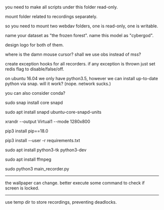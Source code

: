 you need to make all scripts under this folder read-only.

mount folder related to recordings separately.

so you need to mount two webdav folders, one is read-only, one is writable.

name your dataset as "the frozen forest". name this model as "cybergod".

design logo for both of them.

where is the damn mouse cursor? shall we use obs instead of mss?

create exception hooks for all recorders. if any exception is thrown just set redis flag to disable/false/off.

on ubuntu 16.04 we only have python3.5, however we can install up-to-date python via snap. will it work? (nope. network sucks.)

you can also consider conda?

sudo snap install core snapd

sudo apt install snapd ubuntu-core-snapd-units

xrandr --output Virtual1 --mode 1280x800

pip3 install pip==18.0

pip3 install --user -r requirements.txt

sudo apt install python3-tk python3-dev

sudo apt install ffmpeg

sudo python3 main_recorder.py

----

the wallpaper can change. better execute some command to check if screen is locked.

----

use temp dir to store recordings, preventing deadlocks.